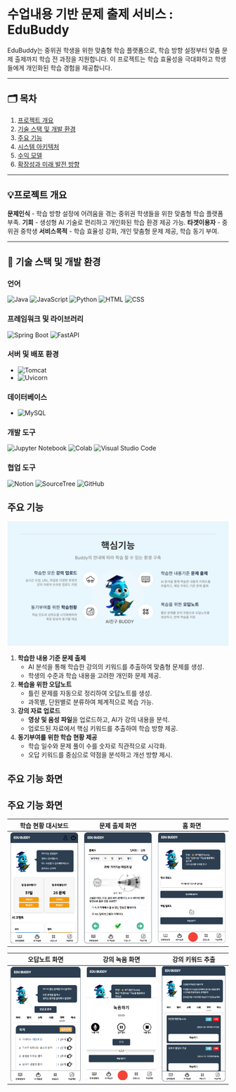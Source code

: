 # 수업내용 기반 문제 출제 서비스 : EduBuddy

EduBuddy는 중위권 학생을 위한 맞춤형 학습 플랫폼으로, 학습 방향 설정부터 맞춤 문제 출제까지 학습 전 과정을 지원합니다.
이 프로젝트는 학습 효율성을 극대화하고 학생들에게 개인화된 학습 경험을 제공합니다.

---

## 🗂️ **목차**

1. [프로젝트 개요](https://www.notion.so/EduBuddy-161614e3097b802f9098c83e3b14acf9?pvs=21)
2. [기술 스택 및 개발 환경](https://www.notion.so/EduBuddy-161614e3097b802f9098c83e3b14acf9?pvs=21)
3. [주요 기능](https://www.notion.so/EduBuddy-161614e3097b802f9098c83e3b14acf9?pvs=21)
4. [시스템 아키텍처](https://www.notion.so/EduBuddy-161614e3097b802f9098c83e3b14acf9?pvs=21)
5. [수익 모델](https://www.notion.so/EduBuddy-161614e3097b802f9098c83e3b14acf9?pvs=21)
6. [확장성과 미래 발전 방향](https://www.notion.so/EduBuddy-161614e3097b802f9098c83e3b14acf9?pvs=21)

---

## 💡프로젝트 개요

**문제인식**
    - 학습 방향 설정에 어려움을 겪는 중위권 학생들을 위한 맞춤형 학습 플랫폼 부족.
**기회**
    - 생성형 AI 기술로 편리하고 개인화된 학습 환경 제공 가능.
**타겟이용자**
    - 중위권 중학생
**서비스목적**
    - 학습 효율성 강화, 개인 맞춤형 문제 제공, 학습 동기 부여.

---

## 🎯 기술 스택 및 개발 환경

### 언어
![Java](https://img.shields.io/badge/Java-ED8B00?style=for-the-badge&logo=java&logoColor=white) ![JavaScript](https://img.shields.io/badge/JavaScript-F7DF1E?style=for-the-badge&logo=javascript&logoColor=black) ![Python](https://img.shields.io/badge/Python-3776AB?style=for-the-badge&logo=python&logoColor=white) ![HTML](https://img.shields.io/badge/HTML-E34F26?style=for-the-badge&logo=html5&logoColor=white) ![CSS](https://img.shields.io/badge/CSS-1572B6?style=for-the-badge&logo=css3&logoColor=white)

### 프레임워크 및 라이브러리
![Spring Boot](https://img.shields.io/badge/Spring%20Boot-6DB33F?style=for-the-badge&logo=springboot&logoColor=white) ![FastAPI](https://img.shields.io/badge/FastAPI-009688?style=for-the-badge&logo=fastapi&logoColor=white)

### 서버 및 배포 환경
- ![Tomcat](https://img.shields.io/badge/Tomcat-F8DC75?style=for-the-badge&logo=apachetomcat&logoColor=black)
- ![Uvicorn](https://img.shields.io/badge/Uvicorn-22C55E?style=for-the-badge&logo=python&logoColor=white)

### 데이터베이스
- ![MySQL](https://img.shields.io/badge/MySQL-4479A1?style=for-the-badge&logo=mysql&logoColor=white)

### 개발 도구
![Jupyter Notebook](https://img.shields.io/badge/Jupyter-F37626?style=for-the-badge&logo=jupyter&logoColor=white) ![Colab](https://img.shields.io/badge/Colab-F9AB00?style=for-the-badge&logo=googlecolab&logoColor=white) ![Visual Studio Code](https://img.shields.io/badge/Visual%20Studio%20Code-0078D4?style=for-the-badge&logo=visualstudiocode&logoColor=white)

### 협업 도구
![Notion](https://img.shields.io/badge/Notion-000000?style=for-the-badge&logo=notion&logoColor=white) ![SourceTree](https://img.shields.io/badge/SourceTree-0052CC?style=for-the-badge&logo=sourcetree&logoColor=white) ![GitHub](https://img.shields.io/badge/GitHub-181717?style=for-the-badge&logo=github&logoColor=white)

## 주요 기능

![학습 현황 화면](./imgs/Core_Features.png)

1. **학습한 내용 기준 문제 출제**
    - AI 분석을 통해 학습한 강의의 키워드를 추출하여 맞춤형 문제를 생성.
    - 학생의 수준과 학습 내용을 고려한 개인화 문제 제공.
2. **복습을 위한 오답노트**
    - 틀린 문제를 자동으로 정리하여 오답노트를 생성.
    - 과목별, 단원별로 분류하여 체계적으로 복습 가능.
3. **강의 자료 업로드**
    - **영상 및 음성 파일**을 업로드하고, AI가 강의 내용을 분석.
    - 업로드된 자료에서 핵심 키워드를 추출하여 학습 방향 제공.
4. **동기부여를 위한 학습 현황 제공**
    - 학습 일수와 문제 풀이 수를 숫자로 직관적으로 시각화.
    - 오답 키워드를 중심으로 약점을 분석하고 개선 방향 제시.
  
## 주요 기능 화면

## 주요 기능 화면

| 학습 현황 대시보드                | 문제 출제 화면                 | 홈 화면                     |
|----------------------------------|-------------------------------|-----------------------------|
| ![학습 현황 대시보드](./imgs/featureDash.png) | ![문제 출제 화면](./imgs/featureExam.png) | ![홈 화면](./imgs/featureHome.png) |

| 오답노트 화면                   | 강의 녹음 화면                | 강의 키워드 추출              |
|----------------------------------|-------------------------------|-----------------------------|
| ![오답노트 화면](./imgs/featureOxnote.png) | ![강의 녹음 화면](./imgs/featureRecoder.png) | ![테스트 화면](./imgs/featureTest.png) |


